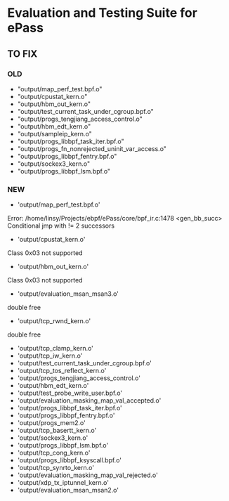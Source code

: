 # Evaluation and Testing Suite for ePass

## TO FIX

### OLD

- "output/map_perf_test.bpf.o"
- "output/cpustat_kern.o"
- "output/hbm_out_kern.o"
- "output/test_current_task_under_cgroup.bpf.o"
- "output/progs_tengjiang_access_control.o"
- "output/hbm_edt_kern.o"
- "output/sampleip_kern.o"
- "output/progs_libbpf_task_iter.bpf.o"
- "output/progs_fn_nonrejected_uninit_var_access.o"
- "output/progs_libbpf_fentry.bpf.o"
- "output/sockex3_kern.o"
- "output/progs_libbpf_lsm.bpf.o"

### NEW

- 'output/map_perf_test.bpf.o'

Error: /home/linsy/Projects/ebpf/ePass/core/bpf_ir.c:1478 <gen_bb_succ> Conditional jmp with != 2 successors

- 'output/cpustat_kern.o'

Class 0x03 not supported

- 'output/hbm_out_kern.o'

Class 0x03 not supported

- 'output/evaluation_msan_msan3.o'

double free

- 'output/tcp_rwnd_kern.o'

double free

- 'output/tcp_clamp_kern.o'
- 'output/tcp_iw_kern.o'
- 'output/test_current_task_under_cgroup.bpf.o'
- 'output/tcp_tos_reflect_kern.o'
- 'output/progs_tengjiang_access_control.o'
- 'output/hbm_edt_kern.o'
- 'output/test_probe_write_user.bpf.o'
- 'output/evaluation_masking_map_val_accepted.o'
- 'output/progs_libbpf_task_iter.bpf.o'
- 'output/progs_libbpf_fentry.bpf.o'
- 'output/progs_mem2.o'
- 'output/tcp_basertt_kern.o'
- 'output/sockex3_kern.o'
- 'output/progs_libbpf_lsm.bpf.o'
- 'output/tcp_cong_kern.o'
- 'output/progs_libbpf_ksyscall.bpf.o'
- 'output/tcp_synrto_kern.o'
- 'output/evaluation_masking_map_val_rejected.o'
- 'output/xdp_tx_iptunnel_kern.o'
- 'output/evaluation_msan_msan2.o'